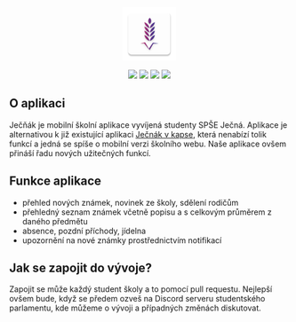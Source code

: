 <p align="center">
<img src="app/src/main/res/mipmap-xhdpi/ic_launcher.png">
</p>

<p align="center">
<img src="https://img.shields.io/github/issues/Dotteex/jecnak">
<img src="https://img.shields.io/github/issues-closed/Dotteex/jecnak">
<img src="https://img.shields.io/github/contributors/Dotteex/jecnak">
<img src="https://img.shields.io/github/license/Dotteex/jecnak">
</p>

## O aplikaci

Ječňák je mobilní školní aplikace vyvíjená studenty SPŠE Ječná.
Aplikace je alternativou k již existující aplikaci [Ječnák v kapse](https://github.com/JohnyDaDeveloper/Jecnakvkapse), která nenabízí tolik funkcí a jedná se spíše o mobilní verzi školního webu.
Naše aplikace ovšem přináší řadu nových užitečných funkcí. 

## Funkce aplikace
* přehled nových známek, novinek ze školy, sdělení rodičům
* přehledný seznam známek včetně popisu a s celkovým průměrem z daného předmětu
* absence, pozdní příchody, jídelna
* upozornění na nové známky prostřednictvím notifikací

## Jak se zapojit do vývoje?

Zapojit se může každý student školy a to pomocí pull requestu.
Nejlepší ovšem bude, když se předem ozveš na Discord serveru studentského parlamentu, kde můžeme o vývoji a případných změnách diskutovat.
